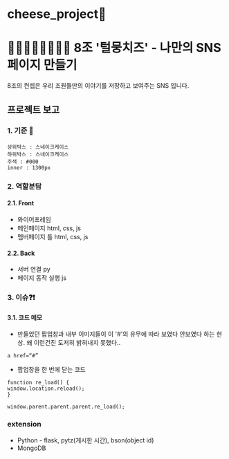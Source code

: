 # cheese_project🧀  
  
    
🐶🐱🐰🦊🐻🐻‍❄️🐯 8조 '털뭉치즈' - 나만의 SNS 페이지 만들기  
=================================== 
8조의 컨셉은 우리 조원들만의 이야기를 저장하고 보여주는 SNS 입니다.  
  
## 프로젝트 보고  

### 1. 기준 📂 
<pre><code>상위박스 : 스네이크케이스
하위박스 : 스네이크케이스  
주색 : #000
inner : 1300px
</code></pre>
  
### 2. 역할분담  
#### 2.1. Front  
* 와이어프레임  
* 메인페이지 html, css, js  
* 멤버페이지 틀 html, css, js  
#### 2.2. Back  
* 서버 연결 py  
* 페이지 동작 실행 js  
  
### 3. 이슈❓❗️
#### 3.1. 코드 메모
* 만들었던 팝업창과 내부 이미지들이 이 '#'의 유무에 따라 보였다 안보였다 하는 현상. 왜 이런건진 도저히 밝혀내지 못했다..
<pre><code>a href=“#”
</code></pre>
* 팝업창을 한 번에 닫는 코드 
<pre><code>function re_load() {
window.location.reload();
}  

window.parent.parent.parent.re_load();
</code></pre> 
  
    
      
### extension
* Python - flask, pytz(게시한 시간), bson(object id)
* MongoDB
